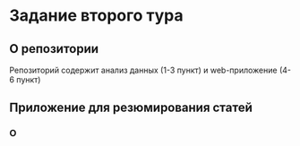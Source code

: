 # Задание второго тура
## О репозитории
Репозиторий содержит анализ данных (1-3 пункт) и web-приложение (4-6 пункт)
## Приложение для резюмирования статей
### О
